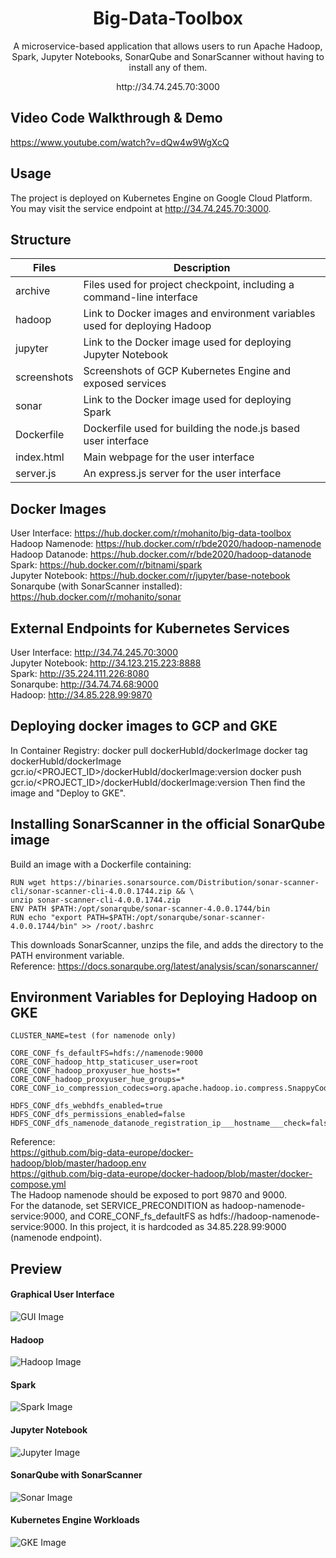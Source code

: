 <h1 align="center">
  Big-Data-Toolbox
</h1>
<p align="center">
  A microservice-based application that allows users to run Apache Hadoop, Spark, Jupyter Notebooks, SonarQube and SonarScanner without having to install any of them.
</p>
<p align="center">
  http://34.74.245.70:3000
</p>

## Video Code Walkthrough & Demo
https://www.youtube.com/watch?v=dQw4w9WgXcQ

## Usage
The project is deployed on Kubernetes Engine on Google Cloud Platform. You may visit the service endpoint at http://34.74.245.70:3000.

## Structure
| Files      | Description |
| ----------- | ----------- |
| archive | Files used for project checkpoint, including a command-line interface |
| hadoop   | Link to Docker images and environment variables used for deploying Hadoop |
| jupyter   | Link to the Docker image used for deploying Jupyter Notebook  |
| screenshots | Screenshots of GCP Kubernetes Engine and exposed services |
| sonar   | Link to the Docker image used for deploying Spark |
| Dockerfile   | Dockerfile used for building the node.js based user interface |
| index.html   | Main webpage for the user interface |
| server.js   | An express.js server for the user interface |

## Docker Images
User Interface: https://hub.docker.com/r/mohanito/big-data-toolbox \
Hadoop Namenode: https://hub.docker.com/r/bde2020/hadoop-namenode \
Hadoop Datanode: https://hub.docker.com/r/bde2020/hadoop-datanode \
Spark: https://hub.docker.com/r/bitnami/spark \
Jupyter Notebook: https://hub.docker.com/r/jupyter/base-notebook \
Sonarqube (with SonarScanner installed): https://hub.docker.com/r/mohanito/sonar 

## External Endpoints for Kubernetes Services
User Interface: http://34.74.245.70:3000 \
Jupyter Notebook: http://34.123.215.223:8888 \
Spark: http://35.224.111.226:8080 \
Sonarqube: http://34.74.74.68:9000 \
Hadoop: http://34.85.228.99:9870

## Deploying docker images to GCP and GKE
In Container Registry:
    docker pull dockerHubId/dockerImage
    docker tag dockerHubId/dockerImage gcr.io/<PROJECT_ID>/dockerHubId/dockerImage:version
    docker push gcr.io/<PROJECT_ID>/dockerHubId/dockerImage:version
Then find the image and "Deploy to GKE".

## Installing SonarScanner in the official SonarQube image
Build an image with a Dockerfile containing:
```
RUN wget https://binaries.sonarsource.com/Distribution/sonar-scanner-cli/sonar-scanner-cli-4.0.0.1744.zip && \
unzip sonar-scanner-cli-4.0.0.1744.zip
ENV PATH $PATH:/opt/sonarqube/sonar-scanner-4.0.0.1744/bin
RUN echo "export PATH=$PATH:/opt/sonarqube/sonar-scanner-4.0.0.1744/bin" >> /root/.bashrc
```
This downloads SonarScanner, unzips the file, and adds the directory to the PATH environment variable. \
Reference: https://docs.sonarqube.org/latest/analysis/scan/sonarscanner/ 

## Environment Variables for Deploying Hadoop on GKE
```
CLUSTER_NAME=test (for namenode only)

CORE_CONF_fs_defaultFS=hdfs://namenode:9000
CORE_CONF_hadoop_http_staticuser_user=root
CORE_CONF_hadoop_proxyuser_hue_hosts=*
CORE_CONF_hadoop_proxyuser_hue_groups=*
CORE_CONF_io_compression_codecs=org.apache.hadoop.io.compress.SnappyCodec

HDFS_CONF_dfs_webhdfs_enabled=true
HDFS_CONF_dfs_permissions_enabled=false
HDFS_CONF_dfs_namenode_datanode_registration_ip___hostname___check=false
```
Reference: \
https://github.com/big-data-europe/docker-hadoop/blob/master/hadoop.env \
https://github.com/big-data-europe/docker-hadoop/blob/master/docker-compose.yml \
The Hadoop namenode should be exposed to port 9870 and 9000. \
For the datanode, set SERVICE_PRECONDITION as hadoop-namenode-service:9000, and CORE_CONF_fs_defaultFS as hdfs://hadoop-namenode-service:9000. In this project, it is hardcoded as 34.85.228.99:9000 (namenode endpoint).

## Preview
#### Graphical User Interface
![GUI Image](https://github.com/Mohanito/Big-Data-Toolbox/blob/main/screenshots/User_interface.png)
#### Hadoop
![Hadoop Image](https://github.com/Mohanito/Big-Data-Toolbox/blob/main/screenshots/Hadoop_datanode.png)
#### Spark
![Spark Image](https://github.com/Mohanito/Big-Data-Toolbox/blob/main/screenshots/Spark.png)
#### Jupyter Notebook
![Jupyter Image](https://github.com/Mohanito/Big-Data-Toolbox/blob/main/screenshots/Jupyter_notebook.png)
#### SonarQube with SonarScanner
![Sonar Image](https://github.com/Mohanito/Big-Data-Toolbox/blob/main/screenshots/SonarQube.png)
#### Kubernetes Engine Workloads
![GKE Image](https://github.com/Mohanito/Big-Data-Toolbox/blob/main/screenshots/GKE_workloads.png)